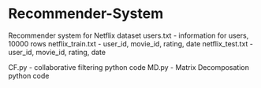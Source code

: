 # Recommender-System

Recommender system for Netflix dataset
users.txt - information for users, 10000 rows
netflix_train.txt - user_id, movie_id, rating, date
netflix_test.txt - user_id, movie_id, rating, date

CF.py - collaborative filtering python code
MD.py - Matrix Decomposation python code
